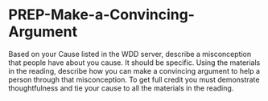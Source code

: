 # PREP-Make-a-Convincing-Argument
Based on your Cause listed in the WDD server, describe a misconception that people have about you cause. It should be specific. Using the materials in the reading, describe how you can make a convincing argument to help a person through that misconception. To get full credit you must demonstrate thoughtfulness and tie your cause to all the materials in the reading.
